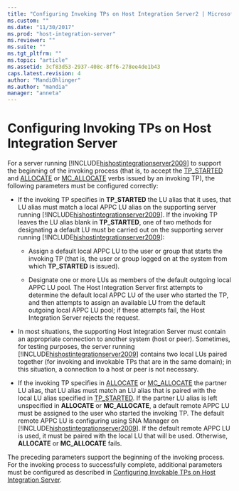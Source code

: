 ```yaml
---
title: "Configuring Invoking TPs on Host Integration Server2 | Microsoft Docs"
ms.custom: ""
ms.date: "11/30/2017"
ms.prod: "host-integration-server"
ms.reviewer: ""
ms.suite: ""
ms.tgt_pltfrm: ""
ms.topic: "article"
ms.assetid: 3cf83d53-2937-408c-8ff6-278ee4de1b43
caps.latest.revision: 4
author: "MandiOhlinger"
ms.author: "mandia"
manager: "anneta"
---
```

# Configuring Invoking TPs on Host Integration Server
For a server running [!INCLUDE[hishostintegrationserver2009](../includes/hishostintegrationserver2009-md.md)] to support the beginning of the invoking process (that is, to accept the [TP_STARTED](./tp-started2.md) and [ALLOCATE](./allocate2.md) or [MC_ALLOCATE](./mc-allocate2.md) verbs issued by an invoking TP), the following parameters must be configured correctly:  
  
-   If the invoking TP specifies in **TP_STARTED** the LU alias that it uses, that LU alias must match a local APPC LU alias on the supporting server running [!INCLUDE[hishostintegrationserver2009](../includes/hishostintegrationserver2009-md.md)]. If the invoking TP leaves the LU alias blank in **TP_STARTED**, one of two methods for designating a default LU must be carried out on the supporting server running [!INCLUDE[hishostintegrationserver2009](../includes/hishostintegrationserver2009-md.md)]:  
  
    -   Assign a default local APPC LU to the user or group that starts the invoking TP (that is, the user or group logged on at the system from which **TP_STARTED** is issued).  
  
    -   Designate one or more LUs as members of the default outgoing local APPC LU pool. The Host Integration Server first attempts to determine the default local APPC LU of the user who started the TP, and then attempts to assign an available LU from the default outgoing local APPC LU pool; if these attempts fail, the Host Integration Server rejects the request.  
  
-   In most situations, the supporting Host Integration Server must contain an appropriate connection to another system (host or peer). Sometimes, for testing purposes, the server running [!INCLUDE[hishostintegrationserver2009](../includes/hishostintegrationserver2009-md.md)] contains two local LUs paired together (for invoking and invokable TPs that are in the same domain); in this situation, a connection to a host or peer is not necessary.  
  
-   If the invoking TP specifies in [ALLOCATE](./allocate2.md) or [MC_ALLOCATE](./mc-allocate2.md) the partner LU alias, that LU alias must match an LU alias that is paired with the local LU alias specified in [TP_STARTED](./tp-started2.md). If the partner LU alias is left unspecified in **ALLOCATE** or **MC_ALLOCATE**, a default remote APPC LU must be assigned to the user who started the invoking TP. The default remote APPC LU is configuring using SNA Manager on [!INCLUDE[hishostintegrationserver2009](../includes/hishostintegrationserver2009-md.md)]. If the default remote APPC LU is used, it must be paired with the local LU that will be used. Otherwise, **ALLOCATE** or **MC_ALLOCATE** fails.  
  
 The preceding parameters support the beginning of the invoking process. For the invoking process to successfully complete, additional parameters must be configured as described in [Configuring Invokable TPs on Host Integration Server](../core/configuring-invokable-tps-on-host-integration-server1.md).
